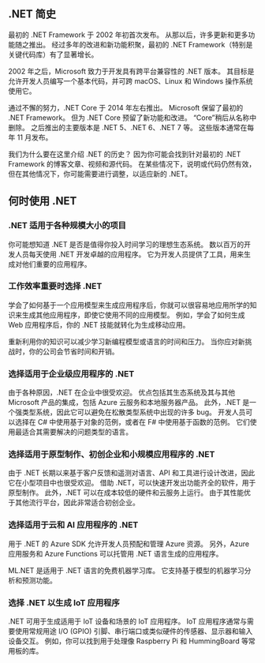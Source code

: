 ## .NET 简史

最初的 .NET Framework 于 2002 年初首次发布。 从那以后，许多更新和更多功能随之推出。 经过多年的改进和新功能积聚，最初的 .NET Framework（特别是关键代码库）有了显著增长。

2002 年之后，Microsoft 致力于开发具有跨平台兼容性的 .NET 版本。 其目标是允许开发人员编写一个基本代码，并可跨 macOS、Linux 和 Windows 操作系统使用它。

通过不懈的努力，.NET Core 于 2014 年左右推出。 Microsoft 保留了最初的 .NET Framework。 但为 .NET Core 预留了新功能和改进。 “Core”稍后从名称中删除。 之后推出的主要版本是 .NET 5、.NET 6、.NET 7 等。 这些版本通常在每年 11 月发布。

我们为什么要在这里介绍 .NET 的历史？ 因为你可能会找到针对最初的 .NET Framework 的博客文章、视频和源代码。 在某些情况下，说明或代码仍然有效，但在其他情况下，你可能需要进行调整，以适应新的 .NET。

## 何时使用 .NET

### .NET 适用于各种规模大小的项目

你可能想知道 .NET 是否是值得你投入时间学习的理想生态系统。 数以百万的开发人员每天使用 .NET 开发卓越的应用程序。 它为开发人员提供了工具，用来生成对他们重要的应用程序。

### 工作效率重要时选择 .NET

学会了如何基于一个应用模型来生成应用程序后，你就可以很容易地应用所学的知识来生成其他应用程序，即使它使用不同的应用模型。 例如，学会了如何生成 Web 应用程序后，你的 .NET 技能就转化为生成移动应用。

重新利用你的知识可以减少学习新编程模型或语言的时间和压力。 当你应对新挑战时，你的公司会节省时间和开销。

### 选择适用于企业级应用程序的 .NET

由于各种原因，.NET 在企业中很受欢迎。 优点包括其生态系统及其与其他 Microsoft 产品的集成，包括 Azure 云服务和本地服务器产品。 此外，.NET 是一个强类型系统，因此它可以避免在松散类型系统中出现的许多 bug。 开发人员可以选择在 C# 中使用基于对象的范例，或者在 F# 中使用基于函数的范例。 它们使用最适合其需要解决的问题类型的语言。

### 选择适用于原型制作、初创企业和小规模应用程序的 .NET

由于 .NET 长期以来基于客户反馈和遥测对语言、API 和工具进行设计改进，因此它在小型项目中也很受欢迎。 借助 .NET，可以快速开发出功能齐全的软件，用于原型制作。 此外，.NET 可以在成本较低的硬件和云服务上运行。 由于其性能优于其他流行平台，因此非常适合初创企业。

### 选择适用于云和 AI 应用程序的 .NET

用于 .NET 的 Azure SDK 允许开发人员预配和管理 Azure 资源。 另外，Azure 应用服务和 Azure Functions 可以托管用 .NET 语言生成的应用程序。

ML.NET 是适用于 .NET 语言的免费机器学习库。 它支持基于模型的机器学习分析和预测功能。

### 选择 .NET 以生成 IoT 应用程序

.NET 可用于生成适用于 IoT 设备和场景的 IoT 应用程序。 IoT 应用程序通常与需要使用常规用途 I/O (GPIO) 引脚、串行端口或类似硬件的传感器、显示器和输入设备交互。 例如，你可以找到用于处理像 Raspberry Pi 和 HummingBoard 等常用板的库。